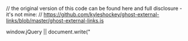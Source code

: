// the original version of this code can be found here and full disclosure - it's not mine: 
// https://github.com/kyleshockey/ghost-external-links/blob/master/ghost-external-links.js

window.jQuery || document.write("<script src='https://ajax.googleapis.com/ajax/libs/jquery/1.7.2/jquery.min.js'>\x3C/script>") || console.warn("Ghost External Links was unable to detect or add jQuery to the page.");

$(document).ready(function() {
   $("a[href^=http]").each(function(){
      var excluded = [
         // format for whitelist: 'google.com', 'apple.com', 'myawesomeblog.com'
         // add your excluded domains here
         ];
      for(i=0; i<excluded.length; i++) {
         if(this.href.indexOf(excluded[i]) != -1) {
            return true;
         }
      }
      if(this.href.indexOf(location.hostname) == -1) {
           $(this).click(function() { return true; }); 
           $(this).attr({
               target: "_blank",
               title: "Opens in a new window"
           });
           $(this).click();
      }
   })
});




[Google!](http://google.com){:target='_blank'}

[Google!](http://google.com "title" "_blank")

[Google!](http://google.com){:target="_blank"}

[My Github](https://github.com/cmatskas" target="_blank")
